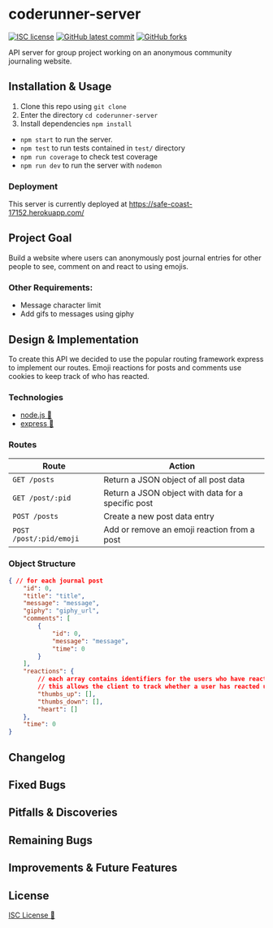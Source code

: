 # coderunner-server

<!-- badges -->
[![ISC license](https://img.shields.io/badge/License-ISC-blue.svg)](https://www.isc.org/licenses/)
[![GitHub latest commit](https://img.shields.io/github/last-commit/rxdvd/coderunner-server.svg)](https://GitHub.com/rxdvd/coderunner-server/commit/)
[![GitHub forks](https://img.shields.io/github/forks/rxdvd/coderunner-server.svg)](https://GitHub.com/rxdvd/coderunner-server)

API server for group project working on an anonymous community journaling website.

## Installation & Usage

1. Clone this repo using `git clone`
2. Enter the directory `cd coderunner-server`
3. Install dependencies `npm install`
   
* `npm start` to run the server.
* `npm test` to run tests contained in `test/` directory
* `npm run coverage` to check test coverage
* `npm run dev` to run the server with `nodemon`

### Deployment

This server is currently deployed at https://safe-coast-17152.herokuapp.com/

## Project Goal

Build a website where users can anonymously post journal entries for other people to see, comment on and react to using emojis.

### Other Requirements:

* Message character limit
* Add gifs to messages using giphy

## Design & Implementation

To create this API we decided to use the popular routing framework express to implement our routes. Emoji reactions for posts and comments use cookies to keep track of who has reacted.

<!-- maybe put image of api working here, like the gifs from our debug assignment -->

### Technologies

* [node.js 🔗](https://nodejs.org/) 
* [express 🔗](https://expressjs.com/)

### Routes

| Route | Action |
| - | - |
| `GET /posts` | Return a JSON object of all post data |
| `GET /post/:pid` | Return a JSON object with data for a specific post |
| `POST /posts` | Create a new post data entry |
| `POST /post/:pid/emoji` | Add or remove an emoji reaction from a post |

### Object Structure

```json
{ // for each journal post
    "id": 0,
    "title": "title",
    "message": "message",
    "giphy": "giphy_url",
    "comments": [
        {
            "id": 0,
            "message": "message",
            "time": 0
        }
    ],
    "reactions": {
        // each array contains identifiers for the users who have reacted
        // this allows the client to track whether a user has reacted using cookies
        "thumbs_up": [],
        "thumbs_down": [],
        "heart": []
    },
    "time": 0
}
```

## Changelog



## Fixed Bugs



## Pitfalls & Discoveries

<!-- things you didn't know how to do, how you solved it i.e. any time you had to google -->

## Remaining Bugs



## Improvements & Future Features



## License

[ISC License 🔗](https://www.isc.org/licenses/)
